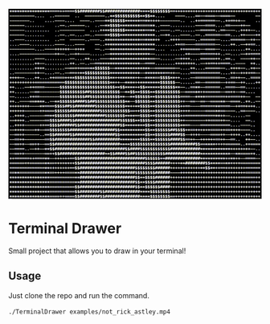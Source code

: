 ![ExampleDrawing](example.gif)

# Terminal Drawer

Small project that allows you to draw in your terminal!

## Usage

Just clone the repo and run the command.

`./TerminalDrawer examples/not_rick_astley.mp4`
